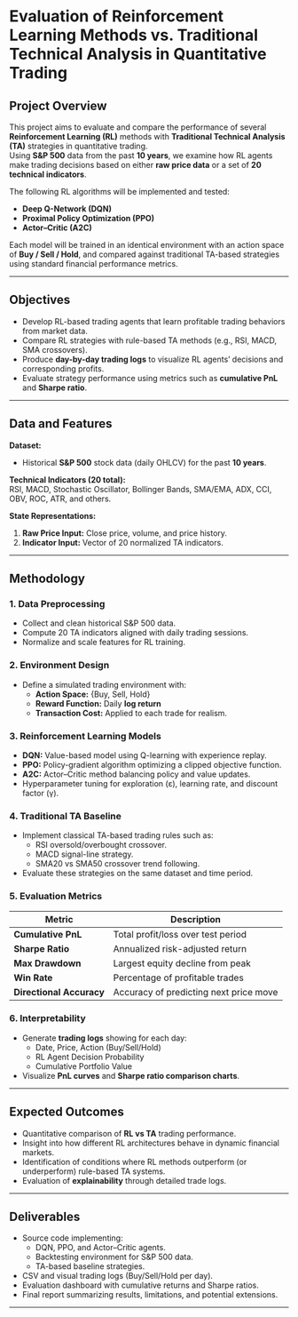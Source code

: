 # Evaluation of Reinforcement Learning Methods vs. Traditional Technical Analysis in Quantitative Trading

##  Project Overview
This project aims to evaluate and compare the performance of several **Reinforcement Learning (RL)** methods with **Traditional Technical Analysis (TA)** strategies in quantitative trading.  
Using **S&P 500** data from the past **10 years**, we examine how RL agents make trading decisions based on either **raw price data** or a set of **20 technical indicators**.

The following RL algorithms will be implemented and tested:
- **Deep Q-Network (DQN)**
- **Proximal Policy Optimization (PPO)**
- **Actor–Critic (A2C)**

Each model will be trained in an identical environment with an action space of **Buy / Sell / Hold**, and compared against traditional TA-based strategies using standard financial performance metrics.

---

##  Objectives
- Develop RL-based trading agents that learn profitable trading behaviors from market data.  
- Compare RL strategies with rule-based TA methods (e.g., RSI, MACD, SMA crossovers).  
- Produce **day-by-day trading logs** to visualize RL agents’ decisions and corresponding profits.  
- Evaluate strategy performance using metrics such as **cumulative PnL** and **Sharpe ratio**.  

---

##  Data and Features

**Dataset:**  
- Historical **S&P 500** stock data (daily OHLCV) for the past **10 years**.  

**Technical Indicators (20 total):**  
RSI, MACD, Stochastic Oscillator, Bollinger Bands, SMA/EMA, ADX, CCI, OBV, ROC, ATR, and others.

**State Representations:**  
1. **Raw Price Input:** Close price, volume, and price history.  
2. **Indicator Input:** Vector of 20 normalized TA indicators.

---

##  Methodology

### 1. Data Preprocessing
- Collect and clean historical S&P 500 data.  
- Compute 20 TA indicators aligned with daily trading sessions.  
- Normalize and scale features for RL training.

### 2. Environment Design
- Define a simulated trading environment with:
  - **Action Space:** {Buy, Sell, Hold}
  - **Reward Function:** Daily **log return**
  - **Transaction Cost:** Applied to each trade for realism.  

### 3. Reinforcement Learning Models
- **DQN:** Value-based model using Q-learning with experience replay.  
- **PPO:** Policy-gradient algorithm optimizing a clipped objective function.  
- **A2C:** Actor–Critic method balancing policy and value updates.  
- Hyperparameter tuning for exploration (ε), learning rate, and discount factor (γ).

### 4. Traditional TA Baseline
- Implement classical TA-based trading rules such as:
  - RSI oversold/overbought crossover.  
  - MACD signal-line strategy.  
  - SMA20 vs SMA50 crossover trend following.  
- Evaluate these strategies on the same dataset and time period.

### 5. Evaluation Metrics
| Metric | Description |
|---------|--------------|
| **Cumulative PnL** | Total profit/loss over test period |
| **Sharpe Ratio** | Annualized risk-adjusted return |
| **Max Drawdown** | Largest equity decline from peak |
| **Win Rate** | Percentage of profitable trades |
| **Directional Accuracy** | Accuracy of predicting next price move |

### 6. Interpretability
- Generate **trading logs** showing for each day:
  - Date, Price, Action (Buy/Sell/Hold)
  - RL Agent Decision Probability
  - Cumulative Portfolio Value  
- Visualize **PnL curves** and **Sharpe ratio comparison charts**.

---

##  Expected Outcomes
- Quantitative comparison of **RL vs TA** trading performance.  
- Insight into how different RL architectures behave in dynamic financial markets.  
- Identification of conditions where RL methods outperform (or underperform) rule-based TA systems.  
- Evaluation of **explainability** through detailed trade logs.

---

##  Deliverables
- Source code implementing:
  - DQN, PPO, and Actor–Critic agents.
  - Backtesting environment for S&P 500 data.
  - TA-based baseline strategies.
- CSV and visual trading logs (Buy/Sell/Hold per day).  
- Evaluation dashboard with cumulative returns and Sharpe ratios.  
- Final report summarizing results, limitations, and potential extensions.

---


